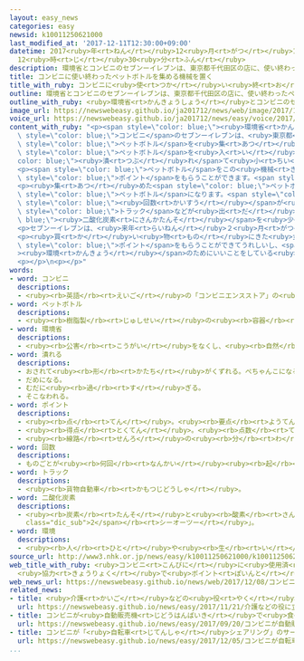 ```yaml
---
layout: easy_news
categories: easy
newsid: k10011250621000
last_modified_at: '2017-12-11T12:30:00+09:00'
datetime: 2017<ruby>年<rt>ねん</rt></ruby>12<ruby>月<rt>がつ</rt></ruby>11<ruby>日<rt>にち</rt></ruby>
  12<ruby>時<rt>じ</rt></ruby>30<ruby>分<rt>ふん</rt></ruby>
description: 環境省とコンビニのセブンーイレブンは、東京都千代田区の店に、使い終わったペットボトルを集める機械を置きました。
title: コンビニに使い終わったペットボトルを集める機械を置く
title_with_ruby: コンビニに<ruby>使<rt>つか</rt></ruby>い<ruby>終<rt>お</rt></ruby>わったペットボトルを<ruby>集<rt>あつ</rt></ruby>める<ruby>機械<rt>きかい</rt></ruby>を<ruby>置<rt>お</rt></ruby>く
outline: 環境省とコンビニのセブンーイレブンは、東京都千代田区の店に、使い終わったペットボトルを集める機械を置きました。
outline_with_ruby: <ruby>環境省<rt>かんきょうしょう</rt></ruby>とコンビニのセブンーイレブンは、<ruby>東京都<rt>とうきょうと</rt></ruby><ruby>千代田区<rt>ちよだく</rt></ruby>の<ruby>店<rt>みせ</rt></ruby>に、<ruby>使<rt>つか</rt></ruby>い<ruby>終<rt>お</rt></ruby>わったペットボトルを<ruby>集<rt>あつ</rt></ruby>める<ruby>機械<rt>きかい</rt></ruby>を<ruby>置<rt>お</rt></ruby>きました。
image_url: https://newswebeasy.github.io/ja201712/news/web/image/2017/12/08/K10011250621_1712080116_1712080427_01_02.jpg
voice_url: https://newswebeasy.github.io/ja201712/news/easy/voice/2017/12/11/k10011250621000.mp3
content_with_ruby: "<p><span style=\"color: blue;\"><ruby>環境省<rt>かんきょうしょう</rt></ruby></span>と<span\
  \ style=\"color: blue;\">コンビニ</span>のセブンーイレブンは、<ruby>東京都<rt>とうきょうと</rt></ruby><ruby>千代田区<rt>ちよだく</rt></ruby>の<ruby>店<rt>みせ</rt></ruby>に、<ruby>使<rt>つか</rt></ruby>い<ruby>終<rt>お</rt></ruby>わった<span\
  \ style=\"color: blue;\">ペットボトル</span>を<ruby>集<rt>あつ</rt></ruby>める<ruby>機械<rt>きかい</rt></ruby>を<ruby>置<rt>お</rt></ruby>きました。この<ruby>機械<rt>きかい</rt></ruby>に<span\
  \ style=\"color: blue;\">ペットボトル</span>を<ruby>入<rt>い</rt></ruby>れると、<span style=\"\
  color: blue;\"><ruby>潰<rt>つぶ</rt></ruby>れ</span>て<ruby>小<rt>ちい</rt></ruby>さくなります。１つの<ruby>機械<rt>きかい</rt></ruby>で１５０<ruby>本<rt>ぽん</rt></ruby>ぐらい<ruby>集<rt>あつ</rt></ruby>めることができます。</p>\n\
  <p><span style=\"color: blue;\">ペットボトル</span>をこの<ruby>機械<rt>きかい</rt></ruby>に<ruby>入<rt>い</rt></ruby>れると、<span\
  \ style=\"color: blue;\">ポイント</span>をもらうことができます。<span style=\"color: blue;\">ポイント</span>は<ruby>買<rt>か</rt></ruby>い<ruby>物<rt>もの</rt></ruby>に<ruby>使<rt>つか</rt></ruby>うことができます。</p>\n\
  <p><ruby>集<rt>あつ</rt></ruby>めた<span style=\"color: blue;\">ペットボトル</span>は<ruby>工場<rt>こうじょう</rt></ruby>で<ruby>新<rt>あたら</rt></ruby>しい<span\
  \ style=\"color: blue;\">ペットボトル</span>になります。<span style=\"color: blue;\">ペットボトル</span>を<ruby>小<rt>ちい</rt></ruby>さくすると、<ruby>工場<rt>こうじょう</rt></ruby>に<ruby>運<rt>はこ</rt></ruby>ぶ<span\
  \ style=\"color: blue;\"><ruby>回数<rt>かいすう</rt></ruby></span>が<ruby>少<rt>すく</rt></ruby>なくなって、<span\
  \ style=\"color: blue;\">トラック</span>などが<ruby>出<rt>だ</rt></ruby>す<span style=\"color:\
  \ blue;\"><ruby>二酸化炭素<rt>にさんかたんそ</rt></ruby></span>を<ruby>少<rt>すく</rt></ruby>なくすることができます。</p>\n\
  <p>セブンーイレブンは、<ruby>来年<rt>らいねん</rt></ruby>２<ruby>月<rt>がつ</rt></ruby>の<ruby>終<rt>お</rt></ruby>わりまでにこの<ruby>機械<rt>きかい</rt></ruby>を<ruby>東京都<rt>とうきょうと</rt></ruby>と<ruby>埼玉県<rt>さいたまけん</rt></ruby>の３００の<ruby>店<rt>みせ</rt></ruby>に<ruby>置<rt>お</rt></ruby>く<ruby>予定<rt>よてい</rt></ruby>です。</p>\n\
  <p><ruby>買<rt>か</rt></ruby>い<ruby>物<rt>もの</rt></ruby>にきた<ruby>女性<rt>じょせい</rt></ruby>は「<span\
  \ style=\"color: blue;\">ポイント</span>をもらうことができてうれしいし、<span style=\"color: blue;\"\
  ><ruby>環境<rt>かんきょう</rt></ruby></span>のためにいいことをしている<ruby>気持<rt>きも</rt></ruby>ちになります」と<ruby>話<rt>はな</rt></ruby>していました。</p>\n\
  <p></p>\n<p></p>"
words:
- word: コンビニ
  descriptions:
  - <ruby><rb>英語</rb><rt>えいご</rt></ruby>の「コンビニエンスストア」の<ruby><rb>略</rb><rt>りゃく</rt></ruby>。<ruby><rb>食料品</rb><rt>しょくりょうひん</rt></ruby>や<ruby><rb>日用品</rb><rt>にちようひん</rt></ruby>が、<ruby><rb>手軽</rb><rt>てがる</rt></ruby>にいつでも<ruby><rb>買</rb><rt>か</rt></ruby>えるように<ruby><rb>開</rb><rt>ひら</rt></ruby>いている、<ruby><rb>小型</rb><rt>こがた</rt></ruby>のスーパー。
- word: ペットボトル
  descriptions:
  - <ruby><rb>樹脂製</rb><rt>じゅしせい</rt></ruby>の<ruby><rb>容器</rb><rt>ようき</rt></ruby>。<ruby><rb>軽</rb><rt>かる</rt></ruby>くて<ruby><rb>丈夫</rb><rt>じょうぶ</rt></ruby>なので<ruby><rb>飲</rb><rt>の</rt></ruby>み<ruby><rb>物</rb><rt>もの</rt></ruby>などの<ruby><rb>容器</rb><rt>ようき</rt></ruby>に<ruby><rb>使</rb><rt>つか</rt></ruby>われる。ポリエチレンテレフタレートの<ruby><rb>頭文字</rb><rt>かしらもじ</rt></ruby>を<ruby><rb>取</rb><rt>と</rt></ruby>って<ruby><rb>PET</rb><rt>ぺット</rt></ruby>という。
- word: 環境省
  descriptions:
  - <ruby><rb>公害</rb><rt>こうがい</rt></ruby>をなくし、<ruby><rb>自然</rb><rt>しぜん</rt></ruby>を<ruby><rb>守</rb><rt>まも</rt></ruby>る<ruby><rb>仕事</rb><rt>しごと</rt></ruby>をする<ruby><rb>国</rb><rt>くに</rt></ruby>の<ruby><rb>役所</rb><rt>やくしょ</rt></ruby>。
- word: 潰れる
  descriptions:
  - おされて<ruby><rb>形</rb><rt>かたち</rt></ruby>がくずれる。ぺちゃんこになる。
  - だめになる。
  - むだに<ruby><rb>過</rb><rt>す</rt></ruby>ぎる。
  - そこなわれる。
- word: ポイント
  descriptions:
  - <ruby><rb>点</rb><rt>てん</rt></ruby>。<ruby><rb>要点</rb><rt>ようてん</rt></ruby>。
  - <ruby><rb>得点</rb><rt>とくてん</rt></ruby>。<ruby><rb>点数</rb><rt>てんすう</rt></ruby>。
  - <ruby><rb>線路</rb><rt>せんろ</rt></ruby>の<ruby><rb>分</rb><rt>わ</rt></ruby>かれ<ruby><rb>目</rb><rt>め</rt></ruby>で、<ruby><rb>車両</rb><rt>しゃりょう</rt></ruby>を<ruby><rb>別</rb><rt>べつ</rt></ruby>の<ruby><rb>線</rb><rt>せん</rt></ruby>に<ruby><rb>入</rb><rt>い</rt></ruby>れかえる<ruby><rb>仕</rb><rt>し</rt></ruby>かけ。<ruby><rb>転</rb><rt>てん</rt></ruby>てつ<ruby><rb>機</rb><rt>き</rt></ruby>。
- word: 回数
  descriptions:
  - ものごとが<ruby><rb>何回</rb><rt>なんかい</rt></ruby><ruby><rb>起</rb><rt>お</rt></ruby>こったか、<ruby><rb>行</rb><rt>おこな</rt></ruby>われたかという<ruby><rb>数</rb><rt>かず</rt></ruby>。
- word: トラック
  descriptions:
  - <ruby><rb>貨物自動車</rb><rt>かもつじどうしゃ</rt></ruby>。
- word: 二酸化炭素
  descriptions:
  - <ruby><rb>炭素</rb><rt>たんそ</rt></ruby>と<ruby><rb>酸素</rb><rt>さんそ</rt></ruby>の<ruby><rb>化合物</rb><rt>かごうぶつ</rt></ruby>で、<ruby><rb>色</rb><rt>いろ</rt></ruby>もにおいもない<ruby><rb>気体</rb><rt>きたい</rt></ruby>。<ruby><rb>炭火</rb><rt>すみび</rt></ruby>の<ruby><rb>燃</rb><rt>も</rt></ruby>えるときなどに<ruby><rb>発生</rb><rt>はっせい</rt></ruby>し、<ruby><rb>人</rb><rt>ひと</rt></ruby>のはく<ruby><rb>息</rb><rt>いき</rt></ruby>の<ruby><rb>中</rb><rt>なか</rt></ruby>にもふくまれている。ドライアイス・ソーダ<ruby><rb>水</rb><rt>すい</rt></ruby>などに<ruby><rb>使</rb><rt>つか</rt></ruby>われる。<ruby><rb>炭酸</rb><rt>たんさん</rt></ruby>ガス。<ruby><rb>記号</rb><rt>きごう</rt></ruby>は「<ruby><rb>CO<span
    class="dic_sub">2</span></rb><rt>シーオーツー</rt></ruby>」。
- word: 環境
  descriptions:
  - <ruby><rb>人</rb><rt>ひと</rt></ruby>や<ruby><rb>生</rb><rt>い</rt></ruby>き<ruby><rb>物</rb><rt>もの</rt></ruby>を<ruby><rb>取</rb><rt>と</rt></ruby>り<ruby><rb>巻</rb><rt>ま</rt></ruby>き、<ruby><rb>影響</rb><rt>えいきょう</rt></ruby>をあたえる<ruby><rb>周</rb><rt>まわ</rt></ruby>りの<ruby><rb>世界</rb><rt>せかい</rt></ruby>。
source_url: http://www3.nhk.or.jp/news/easy/k10011250621000/k10011250621000.html
web_title_with_ruby: <ruby>コンビニ<rt>こんびに</rt></ruby>に<ruby>使用済<rt>しようず</rt></ruby>み<ruby>ペットボトル<rt>ぺっとぼとる</rt></ruby><ruby>回収<rt>かいしゅう</rt></ruby><ruby>機<rt>き</rt></ruby>
  <ruby>協力<rt>きょうりょく</rt></ruby>で<ruby>ポイント<rt>ぽいんと</rt></ruby><ruby>付与<rt>ふよ</rt></ruby>
web_news_url: https://newswebeasy.github.io/news/web/2017/12/08/コンビニに使用済みペットボトル回収機-協力でポイント付与
related_news:
- title: <ruby>介護<rt>かいご</rt></ruby>などの<ruby>役<rt>やく</rt></ruby>に<ruby>立<rt>た</rt></ruby>つ<ruby>機械<rt>きかい</rt></ruby>を<ruby>会社<rt>かいしゃ</rt></ruby>や<ruby>大学<rt>だいがく</rt></ruby>が<ruby>紹介<rt>しょうかい</rt></ruby>
  url: https://newswebeasy.github.io/news/easy/2017/11/21/介護などの役に立つ機械を会社や大学が紹介
- title: コンビニが<ruby>自動販売機<rt>じどうはんばいき</rt></ruby>で<ruby>食<rt>た</rt></ruby>べ<ruby>物<rt>もの</rt></ruby>などを<ruby>売<rt>う</rt></ruby>る
  url: https://newswebeasy.github.io/news/easy/2017/09/20/コンビニが自動販売機で食べ物などを売る
- title: コンビニが「<ruby>自転車<rt>じてんしゃ</rt></ruby>シェアリング」のサービスなどを<ruby>始<rt>はじ</rt></ruby>める
  url: https://newswebeasy.github.io/news/easy/2017/12/05/コンビニが自転車シェアリングのサービスなどを始める
...
```


